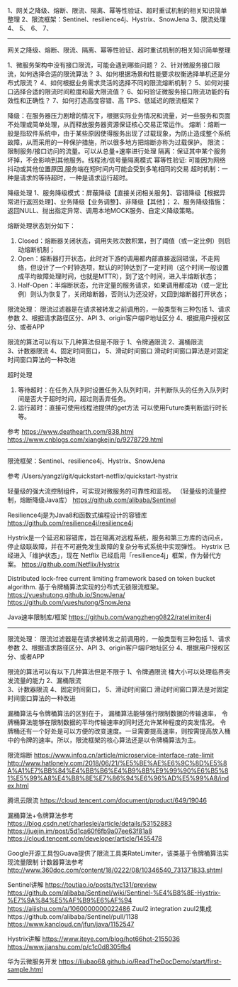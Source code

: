 1、网关之降级、熔断、限流、隔离、幂等性验证、超时重试机制的相关知识简单整理
2、限流框架：Sentinel、resilience4j、Hystrix、SnowJena
3、限流处理
4、
5、
6、
7、


---------------------------------------------------------------------------------------------------------------------

网关之降级、熔断、限流、隔离、幂等性验证、超时重试机制的相关知识简单整理

1、微服务架构中没有接口限流，可能会遇到哪些问题？
2、针对微服务接口限流，如何选择合适的限流算法？
3、如何根据场景和性能要求权衡选择单机还是分布式限流？
4、如何根据业务需求灵活的选择不同的限流熔断机制？
5、如何对接口选择合适的限流时间粒度和最大限流值？
6、如何验证微服务接口限流功能的有效性和正确性？
7、如何打造高度容错、高 TPS、低延迟的限流框架？


降级：在服务器压力剧增的情况下，根据实际业务情况和流量，对一些服务和页面不处理或简单处理，从而释放服务器资源保证核心交易正常运作。
熔断：熔断一般是指软件系统中，由于某些原因使得服务出现了过载现象，为防止造成整个系统故障，从而采用的一种保护措施，所以很多地方把熔断亦称为过载保护。
限流：限制服务/接口访问的流量。可以从总量+速率进行处理
隔离：保证其中某个服务坏掉，不会影响到其他服务。线程池/信号量隔离模式
幂等性验证: 可能因为网络抖动或其他位置原因,服务端在短时间内可能会受到多笔相同的交易
超时机制：一种是请求的等待超时，一种是请求运行超时。



降级处理
1、服务降级模式：屏蔽降级【直接关闭相关服务】、容错降级【根据异常进行返回处理】、业务降级【业务调整】、非降级【其他】；
2、服务降级措施：返回NULL、抛出指定异常、调用本地MOCK服务、自定义降级策略。



熔断处理状态划分如下：
1. Closed：熔断器关闭状态，调用失败次数积累，到了阈值（或一定比例）则启动熔断机制；
2. Open：熔断器打开状态，此时对下游的调用都内部直接返回错误，不走网络，但设计了一个时钟选项，默认的时钟达到了一定时间（这个时间一般设置成平均故障处理时间，也就是MTTR），到了这个时间，进入半熔断状态；
3. Half-Open：半熔断状态，允许定量的服务请求，如果调用都成功（或一定比例）则认为恢复了，关闭熔断器，否则认为还没好，又回到熔断器打开状态；



限流处理：
限流过滤器是在请求被转发之前调用的，一般类型有三种包括
1、请求参数
2、根据请求路径区分、API
3、origin客户端IP地址区分
4、根据用户授权区分、或者APP

限流的算法可以有以下几种算法但是不限于
1、令牌通限流	
2、漏桶限流	
3、计数器限流
4、固定时间窗口，
5、滑动时间窗口	滑动时间窗口算法是对固定时间窗口算法的一种改进



超时处理
1. 等待超时：在任务入队列时设置任务入队列时间，并判断队头的任务入队列时间是否大于超时时间，超过则丢弃任务。
2. 运行超时：直接可使用线程池提供的get方法
可以使用Future类判断运行时长等。


参考
https://www.deathearth.com/838.html
https://www.cnblogs.com/xiangkejin/p/9278729.html


---------------------------------------------------------------------------------------------------------------------

限流框架：Sentinel、resilience4j、Hystrix、SnowJena

参考
/Users/yangzl/git/quickstart-netflix/quickstart-hystrix


轻量级的强大流控制组件，可实现对微服务的可靠性和监视。 （轻量级的流量控制，熔断降级Java库）
https://github.com/alibaba/Sentinel


Resilience4j是为Java8和函数式编程设计的容错库
https://github.com/resilience4j/resilience4j


Hystrix是一个延迟和容错库，旨在隔离对远程系统，服务和第三方库的访问点，停止级联故障，并在不可避免发生故障的复杂分布式系统中实现弹性。
Hystrix 已经进入「维护状态」，现在 Netflix 已经启用「resilience4j」框架，作为替代方案。
https://github.com/Netflix/Hystrix


Distributed lock-free current limiting framework based on token bucket algorithm.
基于令牌桶算法实现的分布式无锁限流框架。 
https://yueshutong.github.io/SnowJena/
https://github.com/yueshutong/SnowJena


Java速率限制库/框架
https://github.com/wangzheng0822/ratelimiter4j

---------------------------------------------------------------------------------------------------------------------

限流处理：
限流过滤器是在请求被转发之前调用的，一般类型有三种包括
1、请求参数
2、根据请求路径区分、API
3、origin客户端IP地址区分
4、根据用户授权区分、或者APP

限流的算法可以有以下几种算法但是不限于
1、令牌通限流	桶大小可以处理临界突发流量的能力
2、漏桶限流	
3、计数器限流
4、固定时间窗口，
5、滑动时间窗口	滑动时间窗口算法是对固定时间窗口算法的一种改进


漏桶算法与令牌桶算法的区别在于，
漏桶算法能够强行限制数据的传输速率，
令牌桶算法能够在限制数据的平均传输速率的同时还允许某种程度的突发情况。
令牌桶还有一个好处是可以方便的改变速度。一旦需要提高速率，则按需提高放入桶中的令牌的速率。所以，限流框架的核心算法还是以令牌桶算法为主。



限流熔断
https://www.infoq.cn/article/microservice-interface-rate-limit
http://www.hatlonely.com/2018/06/21/%E5%BE%AE%E6%9C%8D%E5%8A%A1%E7%BB%84%E4%BB%B6%E4%B9%8B%E9%99%90%E6%B5%81%E5%99%A8%E4%B8%8E%E7%86%94%E6%96%AD%E5%99%A8/index.html

腾讯云限流
https://cloud.tencent.com/document/product/649/19046


漏桶算法+令牌算法参考
https://blog.csdn.net/charleslei/article/details/53152883
https://juejin.im/post/5d1ca60f6fb9a07ee63f81a8
https://cloud.tencent.com/developer/article/1455478


Google开源工具包Guava提供了限流工具类RateLimiter，该类基于令牌桶算法实现流量限制
计数器算法参考
http://www.360doc.com/content/18/0222/08/10346540_731371833.shtml



Sentinel讲解
https://toutiao.io/posts/tyc131/preview
https://github.com/alibaba/Sentinel/wiki/Sentinel-%E4%B8%8E-Hystrix-%E7%9A%84%E5%AF%B9%E6%AF%94
https://aijishu.com/a/1060000000022486
Zuul2 integration zuul2集成https://github.com/alibaba/Sentinel/pull/1138
https://www.kancloud.cn/jfun/java/1152547


Hystrix讲解
https://www.iteye.com/blog/hot66hot-2155036
https://www.jianshu.com/p/c1c0d8305fb4


华为云微服务开发
https://liubao68.github.io/ReadTheDocDemo/start/first-sample.html



---------------------------------------------------------------------------------------------------------------------


